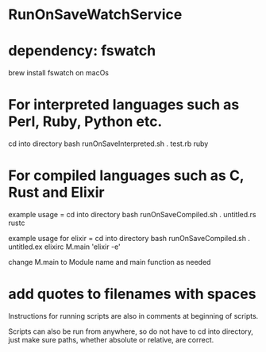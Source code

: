 # RunOnSaveWatchService

# dependency: fswatch

brew install fswatch on macOs


# For interpreted languages such as Perl, Ruby, Python etc.
cd into directory
bash runOnSaveInterpreted.sh . test.rb ruby

# For compiled languages such as C, Rust and Elixir
example usage = cd into directory
bash runOnSaveCompiled.sh . untitled.rs rustc

example usage for elixir = cd into directory
bash runOnSaveCompiled.sh . untitled.ex elixirc M.main 'elixir -e'

change M.main to Module name and main function as needed

# add quotes to filenames with spaces

Instructions for running scripts are also in comments at beginning of scripts.

Scripts can also be run from anywhere, so do not have to cd into directory, just make sure paths, whether absolute or relative, are correct.

